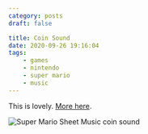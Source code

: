 ```yaml
---
category: posts
draft: false

title: Coin Sound
date: 2020-09-26 19:16:04
tags:
    - games
    - nintendo
    - super mario
    - music
---
```


This is lovely. [More here](http://www.mariopiano.com/).

![Super Mario Sheet Music coin sound](/misc/m/Mario-Sheet-Music-Coin-Sound.jpg)
